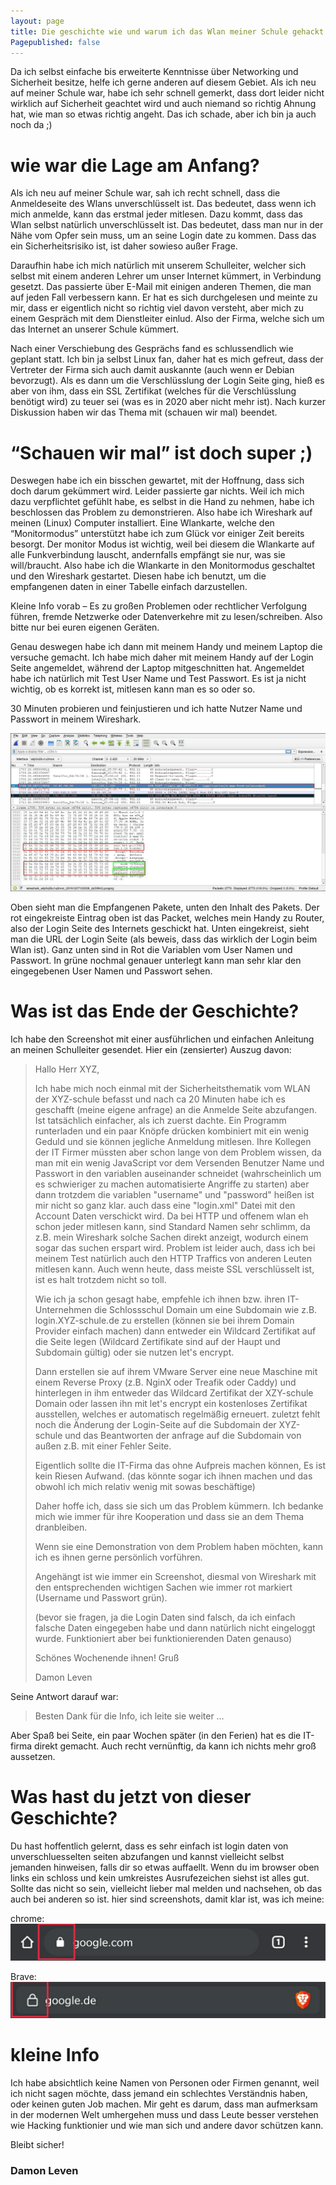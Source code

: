 ```yaml
---
layout: page
title: Die geschichte wie und warum ich das Wlan meiner Schule gehackt habe
Pagepublished: false
---
```


Da ich selbst einfache bis erweiterte Kenntnisse über Networking und Sicherheit besitze, helfe ich gerne anderen auf diesem Gebiet. Als ich neu auf meiner Schule war, habe ich sehr schnell gemerkt, dass dort leider nicht wirklich auf Sicherheit geachtet wird und auch niemand so richtig Ahnung hat, wie man so etwas richtig angeht. Das ich schade, aber ich bin ja auch noch da ;)

# wie war die Lage am Anfang? 

Als ich neu auf meiner Schule war, sah ich recht schnell, dass die Anmeldeseite des Wlans unverschlüsselt ist. Das bedeutet, dass wenn ich mich anmelde, kann das erstmal jeder mitlesen. Dazu kommt, dass das Wlan selbst natürlich unverschlüsselt ist. Das bedeutet, dass man nur in der Nähe vom Opfer sein muss, um an seine Login date zu kommen. Dass das ein Sicherheitsrisiko ist, ist daher sowieso außer Frage.  

Daraufhin habe ich mich natürlich mit unserem Schulleiter, welcher sich selbst mit einem anderen Lehrer um unser Internet kümmert, in Verbindung gesetzt. Das passierte über E-Mail mit einigen anderen Themen, die man auf jeden Fall verbessern kann. Er hat es sich durchgelesen und meinte zu mir, dass er eigentlich nicht so richtig viel davon versteht, aber mich zu einem Gespräch mit dem Dienstleiter einlud. Also der Firma, welche sich um das Internet an unserer Schule kümmert.  

Nach einer Verschiebung des Gesprächs fand es schlussendlich wie geplant statt. Ich bin ja selbst Linux fan, daher hat es mich gefreut, dass der Vertreter der Firma sich auch damit auskannte (auch wenn er Debian bevorzugt). Als es dann um die Verschlüsslung der Login Seite ging, hieß es aber von ihm, dass ein SSL Zertifikat (welches für die Verschlüsslung benötigt wird) zu teuer sei (was es in 2020 aber nicht mehr ist). Nach kurzer Diskussion haben wir das Thema mit (schauen wir mal) beendet. 

# “Schauen wir mal” ist doch super ;)

Deswegen habe ich ein bisschen gewartet, mit der Hoffnung, dass sich doch darum gekümmert wird. Leider passierte gar nichts. Weil ich mich dazu verpflichtet gefühlt habe, es selbst in die Hand zu nehmen, habe ich beschlossen das Problem zu demonstrieren. Also habe ich Wireshark auf meinen (Linux) Computer installiert. Eine Wlankarte, welche den “Monitormodus” unterstützt habe ich zum Glück vor einiger Zeit bereits besorgt. Der monitor Modus ist wichtig, weil bei diesem die Wlankarte auf alle Funkverbindung lauscht, andernfalls empfängt sie nur, was sie will/braucht. Also habe ich die Wlankarte in den Monitormodus geschaltet und den Wireshark gestartet. Diesen habe ich benutzt, um die empfangenen daten in einer Tabelle einfach darzustellen.  

Kleine Info vorab – Es zu großen Problemen oder rechtlicher Verfolgung führen, fremde Netzwerke oder Datenverkehre mit zu lesen/schreiben. Also bitte nur bei euren eigenen Geräten. 

Genau deswegen habe ich dann mit meinem Handy und meinem Laptop die versuche gemacht. Ich habe mich daher mit meinem Handy auf der Login Seite angemeldet, während der Laptop mitgeschnitten hat. Angemeldet habe ich natürlich mit Test User Name und Test Passwort. Es ist ja nicht wichtig, ob es korrekt ist, mitlesen kann man es so oder so. 

30 Minuten probieren und feinjustieren und ich hatte Nutzer Name und Passwort in meinem Wireshark. 

![](assets/wireshark_hack_screenshot.jpg)

Oben sieht man die Empfangenen Pakete, unten den Inhalt des Pakets. Der rot eingekreiste Eintrag oben ist das Packet, welches mein Handy zu Router, also der Login Seite des Internets geschickt hat. Unten eingekreist, sieht man die URL der Login Seite (als beweis, dass das wirklich der Login beim Wlan ist). Ganz unten sind in Rot die Variablen vom User Namen und Passwort. In grüne nochmal genauer unterlegt kann man sehr klar den eingegebenen User Namen und Passwort sehen. 

# Was ist das Ende der Geschichte? 

Ich habe den Screenshot mit einer ausführlichen und einfachen Anleitung an meinen Schulleiter gesendet. Hier ein (zensierter) Auszug davon: 

> Hallo Herr XYZ, 
>
>Ich habe mich noch einmal mit der Sicherheitsthematik vom WLAN der XYZ-schule befasst und nach ca 20 Minuten habe ich es geschafft (meine eigene anfrage) an die Anmelde Seite abzufangen. Ist tatsächlich einfacher, als ich zuerst dachte. Ein Programm runterladen und ein paar Knöpfe drücken kombiniert mit ein wenig Geduld und sie können jegliche Anmeldung mitlesen. Ihre Kollegen der IT Firmer müssten aber schon lange von dem Problem wissen, da man mit ein wenig JavaScript vor dem Versenden Benutzer Name und Passwort in den variablen auseinander schneidet (wahrscheinlich um es schwieriger zu machen automatisierte Angriffe zu starten) aber dann trotzdem die variablen "username" und "password" heißen ist mir nicht so ganz klar. auch dass eine "login.xml" Datei mit den Account Daten verschickt wird. Da bei HTTP und offenem wlan eh schon jeder mitlesen kann, sind Standard Namen sehr schlimm, da z.B. mein Wireshark solche Sachen direkt anzeigt, wodurch einem sogar das suchen erspart wird. Problem ist leider auch, dass ich bei meinem Test natürlich auch den HTTP Traffics von anderen Leuten mitlesen kann. Auch wenn heute, dass meiste SSL verschlüsselt ist, ist es halt trotzdem nicht so toll. 
>  
>Wie ich ja schon gesagt habe, empfehle ich ihnen bzw. ihren IT-Unternehmen die Schlossschul Domain um eine Subdomain wie z.B. login.XYZ-schule.de zu erstellen (können sie bei ihrem Domain Provider einfach machen) dann entweder ein Wildcard Zertifikat auf die Seite legen (Wildcard Zertifikate sind auf der Haupt und Subdomain gültig) oder sie nutzen let's encrypt. 
> 
>Dann erstellen sie auf ihrem VMware Server eine neue Maschine mit einem Reverse Proxy (z.B. NginX oder Treafik oder Caddy) und hinterlegen in ihm entweder das Wildcard Zertifikat der XZY-schule Domain oder lassen ihn mit let's encrypt ein kostenloses Zertifikat ausstellen, welches er automatisch regelmäßig erneuert. zuletzt fehlt noch die Änderung der Login-Seite auf die Subdomain der XYZ-schule und das Beantworten der anfrage auf die Subdomain von außen z.B. mit einer Fehler Seite. 
>
>Eigentlich sollte die IT-Firma das ohne Aufpreis machen können, Es ist kein Riesen Aufwand. (das könnte sogar ich ihnen machen und das obwohl ich mich relativ wenig mit sowas beschäftige) 
>
>Daher hoffe ich, dass sie sich um das Problem kümmern. Ich bedanke mich wie immer für ihre Kooperation und dass sie an dem Thema dranbleiben. 
> 
>Wenn sie eine Demonstration von dem Problem haben möchten, kann ich es ihnen gerne persönlich vorführen. 
> 
>Angehängt ist wie immer ein Screenshot, diesmal von Wireshark mit den entsprechenden wichtigen Sachen wie immer rot markiert (Username und Passwort grün). 
> 
>(bevor sie fragen, ja die Login Daten sind falsch, da ich einfach falsche Daten eingegeben habe und dann natürlich nicht eingeloggt wurde. Funktioniert aber bei funktionierenden Daten genauso) 
> 
> 
>Schönes Wochenende ihnen! 
>Gruß
>
>Damon Leven 

Seine Antwort darauf war: 

>Besten Dank für die Info, ich leite sie weiter … 

Aber Spaß bei Seite, ein paar Wochen später (in den Ferien) hat es die IT-firma direkt gemacht. Auch recht vernünftig, da kann ich nichts mehr groß aussetzen. 

# Was hast du jetzt von dieser Geschichte? 

Du hast hoffentlich gelernt, dass es sehr einfach ist login daten von unverschluesselten seiten abzufangen und kannst vielleicht selbst jemanden hinweisen, falls dir so etwas auffaellt. Wenn du im browser oben links ein schloss und kein umkreistes Ausrufezeichen siehst ist alles gut. Sollte das nicht so sein, vielleicht lieber mal melden und nachsehen, ob das auch bei anderen so ist. 
hier sind screenshots, damit klar ist, was ich meine:

chrome:
![](assets/chrome_secure_connection.jpg)

Brave:
![](assets/brave_secure_connection.jpg)

# kleine Info 

Ich habe absichtlich keine Namen von Personen oder Firmen genannt, weil ich nicht sagen möchte, dass jemand ein schlechtes Verständnis haben, oder keinen guten Job machen. Mir geht es darum, dass man aufmerksam in der modernen Welt umhergehen muss und dass Leute besser verstehen wie Hacking funktionier und wie man sich und andere davor schützen kann. 


Bleibt sicher!
### Damon Leven
